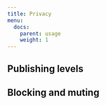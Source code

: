 ```yaml
---
title: Privacy
menu:
  docs:
    parent: usage
    weight: 1
---
```

## Publishing levels
## Blocking and muting
